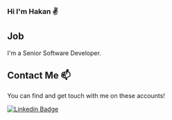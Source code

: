 ### Hi I'm Hakan ✌️


## Job

I'm a Senior Software Developer.

## Contact Me 📫

You can find and get touch with me on these accounts!

[![Linkedin Badge](https://img.shields.io/badge/HAKAN-FOLLOW%20ON%20LINKEDIN-blue)](https://www.linkedin.com/in/hakan-karaoglu-a000913b//)
  
